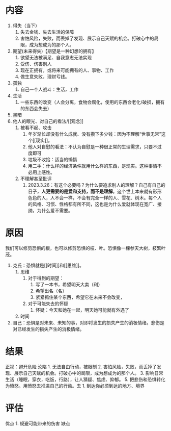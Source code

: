 # 内容
1. 得失（当下）
	1. 失去金钱、失去生活的保障
	2. 害怕风险，失败，而丢掉了发现、展示自己天赋的机会。打破心中的局限，成为想成为的那个人。
2. 期望(未来得失)【期望是一种幻想的拥有】
	1. 欲望无法被满足、自我意志无法实现
	2. 受伤、伤害别人
	3. 现在正拥有，或将来可能拥有的人、事物、工作
	4. 做生意失败，理财亏钱。
3. 孤独
	1. 自己一个人战斗：生活，工作
4. 生活
	1. 一些东西的改变（人会分离，食物会腐化，使用的东西会老化/破损，拥有的东西会失去）
5. 黑暗
6. 他人的眼光、对自己的看法/[[观念]] 
	1. 被看不起、攻击
		1. 年岁渐长却没有什么成就、没有攒下多少钱：因为不理解“世事无常”这个[[现实]]。
		2. 他人对自慰的看法：不认为自慰是一种很正常的生理需求，只要不过度即可
		3. 垃圾不收拾：适当的懒惰
		4. 用二手：什么样的经济条件就用什么样的东西，是现实。这种事情不必用上感性。
	2. 不理解甚至批评
		1. 2023.3.26：有这个必要吗？为什么要追求别人的理解？自己有自己的日子，**人更需要的是爱和支持，而不是理解**。这个世上本来就有形形色色的人，人不会一样，不会有完全一样的人、雪花、树木。每个人的风格、习惯、性格都有所不同，这也是为什么爱就体现在宽广、接纳，为什么爱不需要。
# 原因
我们可以修剪恐惧的根，也可以修剪恐惧的枝、叶。恐惧像一棵参天大树，枝繁叶茂。

1. 克氏：恐惧就是[[时间]]和[[思维]]。
	1. 思维
		1. 对于得到的期望：
			1. 写了一本书，希望明天大卖（利）
			2. 希望出名（名）
			3. 紧紧抓住某个东西，希望它在未来不会改变，
		2. 对于可能失去的怀疑
			1. 怀疑：今天和她在一起，明天她可能就有外遇了
	2. 时间
2. 自己：恐惧是对未来、未知的事，对即将发生的损失产生的消极情绪。悲伤是对已经发生的损失产生的消极情绪。
# 结果
正视：避开危险
沦陷
	1. 无法自由行动，被限制
	2. 害怕风险，失败，而丢掉了发现、展示自己天赋的机会。打破心中的局限，成为想成为的那个人。
	3. 影响日常生活（睡眠，穿衣，吃饭，行路），让人猜疑、焦虑、抑郁。
	5. 把悲伤和恐惧转化为愤怒。用愤怒去推进自己的行动。去
		1. 到达你必须到达的地方、境界
# 评估
优点
	1. 规避可能带来的伤害
缺点
	